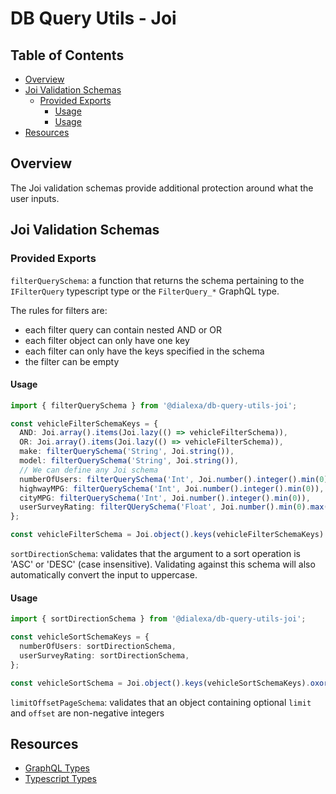# DB Query Utils - Joi

## Table of Contents
- [Overview](#overview)
- [Joi Validation Schemas](#joi-validation-schemas)
  * [Provided Exports](#provided-exports)
    + [Usage](#usage)
    + [Usage](#usage-1)
- [Resources](#resources)

## Overview
The Joi validation schemas provide additional protection around what the user inputs.

## Joi Validation Schemas
### Provided Exports
`filterQuerySchema`: a function that returns the schema pertaining to the `IFilterQuery` typescript type or the `FilterQuery_*` GraphQL type.

The rules for filters are:
- each filter query can contain nested AND or OR
- each filter object can only have one key
- each filter can only have the keys specified in the schema
- the filter can be empty

#### Usage
```ts
import { filterQuerySchema } from '@dialexa/db-query-utils-joi';

const vehicleFilterSchemaKeys = {
  AND: Joi.array().items(Joi.lazy(() => vehicleFilterSchema)),
  OR: Joi.array().items(Joi.lazy(() => vehicleFilterSchema)),
  make: filterQuerySchema('String', Joi.string()),
  model: filterQuerySchema('String', Joi.string()),
  // We can define any Joi schema
  numberOfUsers: filterQuerySchema('Int', Joi.number().integer().min(0)),
  highwayMPG: filterQuerySchema('Int', Joi.number().integer().min(0)),
  cityMPG: filterQuerySchema('Int', Joi.number().integer().min(0)),
  userSurveyRating: filterQUerySchema('Float', Joi.number().min(0).max(100)),
};

const vehicleFilterSchema = Joi.object().keys(vehicleFilterSchemaKeys).oxor(Object.keys(vehicleFilterSchemaKeys));
```

`sortDirectionSchema`: validates that the argument to a sort operation is 'ASC' or 'DESC' (case insensitive).
Validating against this schema will also automatically convert the input to uppercase.

#### Usage
```ts
import { sortDirectionSchema } from '@dialexa/db-query-utils-joi';

const vehicleSortSchemaKeys = {
  numberOfUsers: sortDirectionSchema,
  userSurveyRating: sortDirectionSchema,
};

const vehicleSortSchema = Joi.object().keys(vehicleSortSchemaKeys).oxor(Object.keys(vehicleSortSchemaKeys));
```

`limitOffsetPageSchema`: validates that an object containing optional `limit` and `offset` are non-negative integers

## Resources
- [GraphQL Types](https://github.com/dialexa/db-query-utils/tree/v1/packages/db-query-utils-graphql)
- [Typescript Types](https://github.com/dialexa/db-query-utils/tree/v1/packages/db-query-utils)

